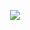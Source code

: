 <p align="center">
  <img src="![Stats](https://github-readme-stats.vercel.app/api?username=smudgedpasta&show_icons=true&theme=radical&title_color=ffbf00&text_color=7fffff&icon_color=ff00bf&bg_color=30,3f007f,bf7fff)"
</p>
